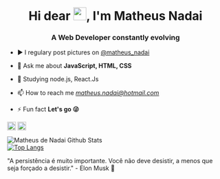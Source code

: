 <h1 align="center">Hi dear <img src="https://raw.githubusercontent.com/kaueMarques/kaueMarques/master/hi.gif" width="30px">, I'm Matheus Nadai</h1>
<h3 align="center">A Web Developer constantly evolving</h3>



- ▶️ I regulary post pictures on <a href="https://www.instagram.com/matheus_nadai/"> @matheus_nadai </a>

- 💬 Ask me about **JavaScript, HTML, CSS**

- 🚀 Studying node.js, React.Js

- 📫 How to reach me *matheus.nadai@hotmail.com*

- ⚡ Fun fact **Let's go 😜**


<p align="center">

<a href="https://www.linkedin.com/in/matheus-de-nadai-a63519211/" target="blank"><img align="center" src="https://cdn.jsdelivr.net/npm/simple-icons@3.0.1/icons/linkedin.svg" alt="matheusnadai" height="20" width="20" /></a>
<a href="https://instagram.com/matheus_nadai" target="blank"><img align="center" src="https://cdn.jsdelivr.net/npm/simple-icons@3.0.1/icons/instagram.svg" alt="matheusnadai" height="20" width="20" /></a>
</p>


![Matheus de Nadai Github Stats](https://github-readme-stats.vercel.app/api?username=MAtheusNadai&show_icons=true&theme=react)
<br>
[![Top Langs](https://github-readme-stats.vercel.app/api/top-langs/?username=MatheusNadai&theme=react)](https://github.com/anuraghazra/github-readme-stats)


"A persistência é muito importante. Você não deve desistir, a menos que seja forçado a desistir." - Elon Musk 🤯
